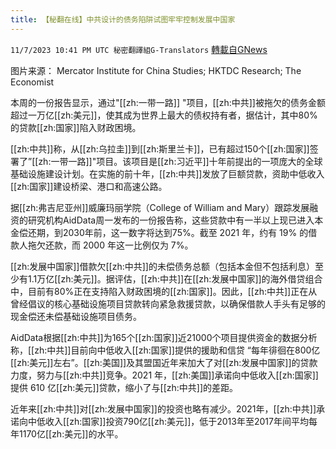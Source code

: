 ```yaml
---
title: 【秘翻在线】中共设计的债务陷阱试图牢牢控制发展中国家
---
```

`11/7/2023 10:41 PM UTC 秘密翻譯組G-Translators` [轉載自GNews](https://gnews.org/articles/1938953)

图片来源： Mercator Institute for China Studies; HKTDC Research; The Economist

本周的一份报告显示，通过"[[zh:一带一路]] "项目，[[zh:中共]]被拖欠的债务金额超过一万亿[[zh:美元]]，使其成为世界上最大的债权持有者，据估计，其中80%的贷款[[zh:国家]]陷入财政困境。

[[zh:中共]]称，从[[zh:乌拉圭]]到[[zh:斯里兰卡]]，已有超过150个[[zh:国家]]签署了”[[zh:一带一路]]"项目。该项目是[[zh:习近平]]十年前提出的一项庞大的全球基础设施建设计划。在实施的前十年，[[zh:中共]]发放了巨额贷款，资助中低收入[[zh:国家]]建设桥梁、港口和高速公路。

据[[zh:弗吉尼亚州]]威廉玛丽学院（College of William and Mary）跟踪发展融资的研究机构AidData周一发布的一份报告称，这些贷款中有一半以上现已进入本金偿还期，到2030年前，这一数字将达到75%。截至 2021 年，约有 19% 的借款人拖欠还款，而 2000 年这一比例仅为 7%。

[[zh:发展中国家]]借款欠[[zh:中共]]的未偿债务总额（包括本金但不包括利息）至少有1.1万亿[[zh:美元]]。据评估，[[zh:中共]]在[[zh:发展中国家]]的海外借贷组合中，目前有80%正在支持陷入财政困境的[[zh:国家]]。因此，[[zh:中共]]正在从曾经倡议的核心基础设施项目贷款转向紧急救援贷款，以确保借款人手头有足够的现金偿还未偿基础设施项目债务。

AidData根据[[zh:中共]]为165个[[zh:国家]]近21000个项目提供资金的数据分析称，[[zh:中共]]目前向中低收入[[zh:国家]]提供的援助和信贷 “每年徘徊在800亿[[zh:美元]]左右”。[[zh:美国]]及其盟国近年来加大了对[[zh:发展中国家]]的贷款力度，努力与[[zh:中共]]竞争。2021 年，[[zh:美国]]承诺向中低收入[[zh:国家]]提供 610 亿[[zh:美元]]贷款，缩小了与[[zh:中共]]的差距。

近年来[[zh:中共]]对[[zh:发展中国家]]的投资也略有减少。2021年，[[zh:中共]]承诺向中低收入[[zh:国家]]投资790亿[[zh:美元]]，低于2013年至2017年间平均每年1170亿[[zh:美元]]的水平。
